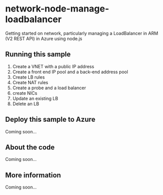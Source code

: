 # network-node-manage-loadbalancer
Getting started on network, particularly managing a LoadBalancer in ARM (V2 REST API) in Azure using node.js
## Running this sample
1. Create a VNET with a public IP address
2. Create a front end IP pool and a back-end address pool
3. Create LB rules
4. Create NAT rules
5. Create a probe and a load balancer
6. create NICs
7. Update an existing LB
8. Delete an LB
## Deploy this sample to Azure
Coming soon...
## About the code
Coming soon...
## More information
Coming soon...